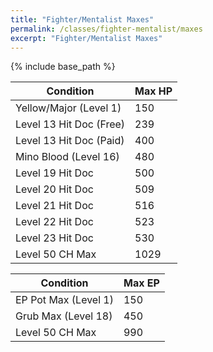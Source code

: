 ```yaml
---
title: "Fighter/Mentalist Maxes"
permalink: /classes/fighter-mentalist/maxes
excerpt: "Fighter/Mentalist Maxes"
---
```


{% include base_path %}

Condition | Max HP
--------- | ------
Yellow/Major (Level 1)  | 150
Level 13 Hit Doc (Free) | 239
Level 13 Hit Doc (Paid) | 400
Mino Blood (Level 16)   | 480
Level 19 Hit Doc        | 500
Level 20 Hit Doc        | 509
Level 21 Hit Doc        | 516
Level 22 Hit Doc        | 523
Level 23 Hit Doc        | 530
Level 50 CH Max         | 1029

Condition | Max EP
--------- | ------
EP Pot Max (Level 1) | 150
Grub Max (Level 18)  | 450
Level 50 CH Max      | 990
